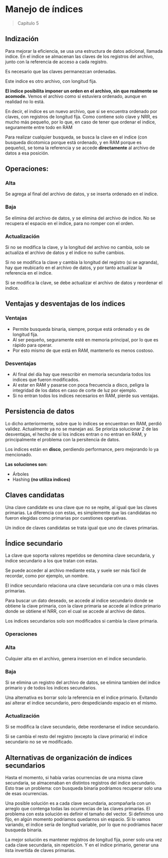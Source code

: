 # Manejo de índices
> Capítulo 5

## Indización
Para mejorar la eficiencia, se usa una estructura de datos adicional, llamada indice. En el indice se almacenan las claves de los registros del archivo, junto con la referencia de acceso a cada registro. 

Es necesario que las claves permanezcan ordenadas.

Este indice es otro archivo, con longitud fija.

**El indice posibilita imponer un orden en el archivo, sin que realmente se acomode.** Vemos el archivo como si estuviera ordenado, aunque en realidad no lo está.

En decir, el indice es un nuevo archivo, que si se encuentra ordenado por claves, con registros de longitud fija. Como contiene solo clave y NRR, es mucho más pequeño, por lo que, en caso de tener que ordenar el indice, seguramente entre todo en RAM

Para realizar cualquier busqueda, se busca la clave en el indice (con busqueda dicotomica porque está ordenado, y en RAM porque es pequeño), se toma la referencia y se accede **directamente** al archivo de datos a esa posición.

## Operaciones:
### Alta
Se agrega al final del archivo de datos, y se inserta ordenado en el indice.

### Baja
Se elimina del archivo de datos, y se elimina del archivo de indice.
No se recupera el espacio en el indice, para no romper con el orden.

### Actualización
Si no se modifica la clave, y la longitud del archivo no cambia, solo se actualiza el archivo de datos y el indice no sufre cambios.

Si no se modifica la clave y cambia la longitud del registro (si se agranda), hay que reubicarlo en el archivo de datos, y por tanto actualizar la referencia en el indice.

Si se modifica la clave, se debe actualizar el archivo de datos y reordenar el indice.

## Ventajas y desventajas de los índices
### Ventajas
* Permite busqueda binaria, siempre, porque está ordenado y es de longitud fija.
* Al ser pequeño, seguramente esté en memoria principal, por lo que es rápido para operar.
* Por esto mismo de que está en RAM, mantenerlo es menos costoso.

### Desventajas
* Al final del día hay que reescribir en memoria secundaria todos los indices que fueron modificados.
* Al estar en RAM y pasarse con poca frecuencia a disco, peligra la integridad de los datos en caso de corte de luz por ejemplo.
* Si no entran todos los indices necesarios en RAM, pierde sus ventajas.

## Persistencia de datos
Lo dicho anteriormente, sobre que lo indices se encuentran en RAM, perdió validez. Actualmente ya no se manejan así. Se prioriza solucionar 2 de las desventajas, el hecho de si los indices entran o no entran en RAM, y principalmente el problema con la persitencia de datos.

Los indices están en **disco**, perdiendo performance, pero mejorando lo ya mencionado.

**Las soluciones son:** 
* Árboles 
* Hashing **(no utiliza indices)**

## Claves candidatas
Una clave candidate es una clave que no se repite, al igual que las claves primarias. La diferencia con estas, es simplemente que las candidatas no fueron elegidas como primarias por cuestiones operativas.

Un indice de claves candidatas se trata igual que uno de claves primarias.

## Índice secundario
La clave que soporta valores repetidos se denomina clave secundaria, y índice secundario a los que tratan con estas.

Se puede acceder al archivo mediante esta, y suele ser más fácil de recordar, como por ejemplo, un nombre.

El indice secundario relaciona una clave secundaria con una o más claves primarias.

Para buscar un dato deseado, se accede al indice secundario donde se obtiene la clave primaria, con la clave primaria se accede al indice primario donde se obtiene el NRR, con el cual se accede al archivo de datos.

Los indices secundarios solo son modificados si cambia la clave primaria.

### Operaciones
### Alta
Culquier alta en el archivo, genera insercion en el indice secundario.

### Baja
Si se elimina un registro del archivo de datos, se elimina tambien del indice primario y de todos los indices secundarios.

Una alternativa es borrar solo la referencia en el indice primario. Evitando así alterar el indice secundario, pero despediciando espacio en el mismo.

### Actualización
Si se modifica la clave secundario, debe reordenarse el indice secundario.

Si se cambia el resto del registro (excepto la clave primaria) el indice secundario no se ve modificado.

## Alternativas de organización de índices secundarios
Hasta el momento, si había varias ocurrencias de una misma clave secundaria, se almacenaban en distintos registros del indice secundario. Esto trae un problema: con busqueda binaria podriamos recuperar solo una de esas ocurrencias.

Una posible solución es a cada clave secundaria, acompañarla con un arreglo que contenga todas las ocurrencias de las claves primarias. El problema con esta solución es definir el tamaño del vector. Si definimos uno fijo, en algún momento podriamos quedarnos sin espacio. Si lo vamos variando, el índice sería de longitud variable, por lo que no podríamos hacer busqueda binaria.

La mejor solución es mantener registros de longitud fija, poner solo una vez cada clave secundaria, sin repetición.
Y en el índice primario, generar una lista invertida de claves primarias.
